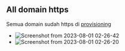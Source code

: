 ## All domain https
Semua domain sudah https di [provisioning](https://github.com/galantixa/final-tasks-dumbways/blob/main/01-provisioning/.md#ssl-certificate)
- ![Screenshot from 2023-08-01 02-26-42](https://github.com/galantixa/final-tasks-dumbways/assets/92994294/bf8f8929-25f9-4ebf-b3c7-b42aa97ad9d9)
- ![Screenshot from 2023-08-01 02-26-20](https://github.com/galantixa/final-tasks-dumbways/assets/92994294/2ec2fc46-448a-4530-9a48-78c8040447e1)
